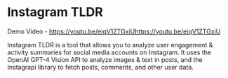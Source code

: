 # Instagram TLDR

Demo Video - https://youtu.be/eiqV1ZTGxiUhttps://youtu.be/eiqV1ZTGxiU

Instagram TLDR is a tool that allows you to analyze user engagement & activity summaries for social media accounts on Instagram. It uses the OpenAI GPT-4 Vision API to analyze images & text in posts, and the Instagrapi library to fetch posts, comments, and other user data.
